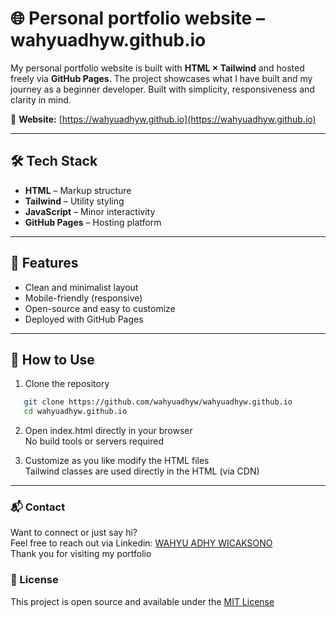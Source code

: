 # 🌐 Personal portfolio website – wahyuadhyw.github.io
My personal portfolio website is built with **HTML × Tailwind** and hosted freely via **GitHub Pages**. 
The project showcases what I have built and my journey as a beginner developer. Built with simplicity, responsiveness and clarity in mind.

🔗 **Website:** [https://wahyuadhyw.github.io](https://wahyuadhyw.github.io)

---

## 🛠 Tech Stack

- **HTML** – Markup structure 
- **Tailwind** – Utility styling
- **JavaScript** – Minor interactivity
- **GitHub Pages** – Hosting platform

---

## 🚀 Features

- Clean and minimalist layout  
- Mobile-friendly (responsive)  
- Open-source and easy to customize  
- Deployed with GitHub Pages

---

## 📝 How to Use

1. Clone the repository
```bash
   git clone https://github.com/wahyuadhyw/wahyuadhyw.github.io
   cd wahyuadhyw.github.io
```

2. Open index.html directly in your browser  
No build tools or servers required

3. Customize as you like modify the HTML files  
Tailwind classes are used directly in the HTML (via CDN)

---

### 📬 Contact
Want to connect or just say hi?  
Feel free to reach out via Linkedin: [WAHYU ADHY WICAKSONO](https://www.linkedin.com/in/wahyuadhyw)  
Thank you for visiting my portfolio

### 📄 License
This project is open source and available under the [MIT License](/LICENSE)  
